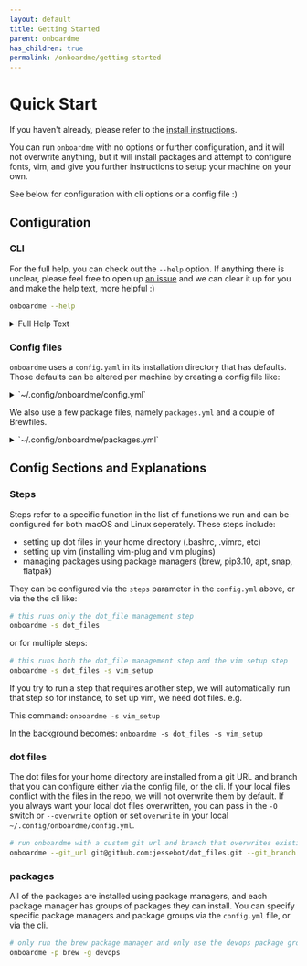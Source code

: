 ```yaml
---
layout: default
title: Getting Started
parent: onboardme
has_children: true
permalink: /onboardme/getting-started
---
```


# Quick Start

If you haven't already, please refer to the
[install instructions](https://jessebot.github.io/onboardme/onboardme/installation).

You can run `onboardme` with no options or further configuration, and it will
not overwrite anything, but it will install packages and attempt to configure
fonts, vim, and give you further instructions to setup your machine on your own.

See below for configuration with cli options or a config file :)

## Configuration

### CLI

For the full help, you can check out the `--help` option. If anything there is
unclear, please feel free to open up [an issue](https://github.com/onboardme/issues)
and we can clear it up for you and make the help text, more helpful :)

```bash
onboardme --help
```

<details>
  <summary>Full Help Text</summary>

  [<img src='https://raw.githubusercontent.com/jessebot/onboardme/main/docs/onboardme/screenshots/help_text.svg' alt='screenshot of full output of onboardme --help'>](https://raw.githubusercontent.com/jessebot/onboardme/main/docs/onboardme/screenshots/help_text.svg)

</details>

### Config files

`onboardme` uses a `config.yaml` in its installation directory that has defaults.
Those defaults can be altered per machine by creating a config file like:

<details>
  <summary>`~/.config/onboardme/config.yml`</summary>

  ```yaml
  ---
  # ______________________________________________________________ #
  #         Config file for the onboardme cli command.             #
  # ~~~~~~~~~~~~~~~~~~~~~~~~~~~~~~~~~~~~~~~~~~~~~~~~~~~~~~~~~~~~~~ #
  #  - This is the default config file that pip will install into: #
  #    $PYTHON_PATH/lib/onboardme/config/onboardme_config.yml      #
  #                                                                #
  #  - If this files exists as: ~/.config/onboardme/config.yaml    #
  #    then its loaded instead of the default config               #
  # -------------------------------------------------------------- #

  log:
    # Full path to a file you'd like to log to. Creates file if it doesn't exist
    file: ""
    # what level of logs to output (DEBUG, INFO, WARN, ERROR)
    level: "INFO"

  # steps refer to a specific function in the list of functions we run
  steps:
    # these are mac specific steps
    Darwin:
      - dot_files
      - packages
      - vim_setup
      - neovim_setup
    # these are linux specific steps
    Linux:
      - dot_files
      - packages
      - font_setup
      - vim_setup
      - neovim_setup
      - group_setup

  dot_files:
    # personal git repo URL for your dot files, defaults to jessebot/dot_files
    git_url: "https://github.com/jessebot/dot_files.git"
    # the branch to use for the git repo above, defaults to main
    git_branch: "main"
    # !CAREFUL: runs a `git reset --hard`, which will overwite/delete files in ~
    # that conflict with the above defined git repo url and branch.
    # You should run the following to get the files that would be overwritten:
    # onboardme -s dot_files
    overwrite: false

  # This is the basic package config.
  package:
    # Remove any of the below pkg managers to only run the remaining pkg managers
    managers:
      # these are macOS specific steps
      Darwin:
        - brew
        - pip3.10
      # these are linux specific steps
      Linux:
        - brew
        - pip3.10
        - snap
        - flatpak
        - apt
    # list of extra existing packages groups to install
    groups:
      - default
      # uncomment these to add them as default installed package groups
      # - gaming
      # - work
      #
  # Coming soon: to edit the specific packages: ~/.config/onboardme/packages.yaml

  # known safe remote hosts that you expect to be able to ping and SSH into
  remote_hosts: []
    # - 192.168.42.42

  # setup iptable on Linux only
  firewall: false
  ```

  If the comments in this configuration file are unclear, please feel free to 
  open up [an issue](https://github.com/onboardme/issues) and we'll help! :)

</details>

We also use a few package files, namely `packages.yml` and a couple of Brewfiles.

<details>
  <summary>`~/.config/onboardme/packages.yml`</summary>

  ```yaml
  ---
  apt:
    emoji: "🙃"
    commands:
      list: "apt list --installed"
      install: "sudo apt-get install -y "
      update: "sudo apt-get update -y"
      upgrade: "sudo apt-get upgrade -y"
    packages:
      default:
        - terminator
        - openssl
        - sysstat
        - silversearcher-ag
        # this should let you use the a yubikey for auth
        - libpam-yubico
        - finger
        - ssh
        # - nextcloud-desktop
        - screen
        - youtube-dl
        - bash-completion
        # networking
        - iptables
        - gufw
        - net-tools
        # package managers installing package managers... this is terrible.
        - snapd
        - flatpak
        - gnome-software-plugin-flatpak
        # cat images in the terminal :) works in tmux
        - catimg
        # this lets you ls images as thumbnails, which is helpful sometimes
        - imagemagick
        # pretty syntaxhighlighted cat files with git diff support
        - batcat
        # print a very pretty pallete to see all the colors the terminal can render
        - colortest
      gaming:
        - lutris
        - winehq-staging
        - steam
        # to format disks to exFAT; FAT is too thin for modern windows 10 ISOs
        # - exfat-utils
  
  flatpak:
    emoji: "🫓 "
    commands:
      setup: "sudo flatpak remote-add --if-not-exists flathub https://flathub.org/repo/flathub.flatpakrepo"
      list: "flatpak list --columns=application"
      install: "sudo flatpak install -y flathub "
    packages:
      default:
        - "org.freedesktop.Platform/x86_64/21.08"
        # youtube alternative
        - io.freetubeapp.FreeTube
        # password manager
        - com.bitwarden.desktop
  
  snap:
    emoji: "🫰 "
    commands:
      list: "snap list"
      install: "sudo snap install "
    packages:
      default:
        - core
        # rss feed reader
        - fluent-reader
        # screen debugger/sharing tool for android
        - scrcpy
  
  # most of this is actually for powerline, my shell prompt
  pip3.10:
    emoji: "🐍"
    commands:
      list: "pip3.10 list"
      install: "pip3.10 install --upgrade "
    packages:
      default:
        # this is for python development
        - pip
        - build
        - twine
        - autoimport
        # this is all powerline
        - powerline-status
        - powerline-gitstatus
        - powerline-kubernetes
        # for the internal ip address powerline shell prompt
        - netifaces
        # supposed to work with powerline for spotify info
        - dbus
        # this does some magic with imports when developing
  ```

</details>


## Config Sections and Explanations
### Steps
Steps refer to a specific function in the list of functions we run and can be
configured for both macOS and Linux seperately. These steps include:

- setting up dot files in your home directory (.bashrc, .vimrc, etc)
- setting up vim (installing vim-plug and vim plugins)
- managing packages using package managers (brew, pip3.10, apt, snap, flatpak)

They can be configured via the `steps` parameter in the `config.yml` above,
or via the the cli like:

```bash
# this runs only the dot_file management step
onboardme -s dot_files
```

or for multiple steps:

```bash
# this runs both the dot_file management step and the vim setup step
onboardme -s dot_files -s vim_setup
```

If you try to run a step that requires another step, we will automatically run
that step so for instance, to set up vim, we need dot files. e.g.

This command: `onboardme -s vim_setup`

In the background becomes: `onboardme -s dot_files -s vim_setup`

### dot files
The dot files for your home directory are installed from a git URL and branch
that you can configure either via the config file, or the cli. If your local
files conflict with the files in the repo, we will not overwrite them by default.
If you always want your local dot files overwritten, you can pass in the `-O` switch
or `--overwrite` option or set `overwrite` in your local `~/.config/onboardme/config.yml`.

```bash
# run onboardme with a custom git url and branch that overwrites existing files
onboardme --git_url git@github.com:jessebot/dot_files.git --git_branch main --overwrite
```

### packages
All of the packages are installed using package managers, and each package
manager has groups of packages they can install. You can specify specific
package managers and package groups via the `config.yml` file, or via the cli.

```bash
# only run the brew package manager and only use the devops package group
onboardme -p brew -g devops
```

